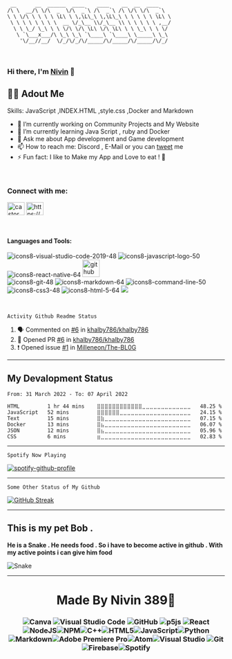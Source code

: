 ```
 __      __  ______  ____    ____    __  __  ____
/\ \  __/\ \/\  _  \/\  _`\ /\  _`\ /\ \/\ \/\  _`\
\ \ \/\ \ \ \ \ \L\ \ \,\L\_\ \,\L\_\ \ \ \ \ \ \L\ \
 \ \ \ \ \ \ \ \  __ \/_\__ \\/_\__ \\ \ \ \ \ \ ,__/
  \ \ \_/ \_\ \ \ \/\ \/\ \L\ \/\ \L\ \ \ \_\ \ \ \/
   \ `\___x___/\ \_\ \_\ `\____\ `\____\ \_____\ \_\
    '\/__//__/  \/_/\/_/\/_____/\/_____/\/_____/\/_/

```
<br />

### Hi there, I'm [Nivin](https://nivins.in) 👋


## 👱‍♂️ Adout Me 


Skills: JavaScript ,INDEX.HTML ,style.css ,Docker and Markdown 
 - 🔭 I’m currently working on Community Projects and My Website
- 🌱 I’m currently learning Java Script , ruby and Docker 
- 💬 Ask me about App development and Game development  
- 📫 How to reach me: Discord , E-Mail or you can [tweet](https://twitter.com/OfficialMightyP) me 
- ⚡ Fun fact: I like to Make my App and Love to eat ! 🍉
  
<br />

<h3 align="left">Connect with me:</h3>
<p align="left">
<a href="https://twitter.com/OfficialMightyP" target="blank"><img align="center" src="https://raw.githubusercontent.com/rahuldkjain/github-profile-readme-generator/master/src/images/icons/Social/twitter.svg" alt="castor_8586" height="30" width="40" /></a> 
<a href="https://discord.com/users/930080426826010654" target="blank"><img align="center" src="https://raw.githubusercontent.com/rahuldkjain/github-profile-readme-generator/master/src/images/icons/Social/discord.svg" alt="https://discord.gg/SRgKYjyREP" height="30" width="40" /></a>
</p>

<br />
<h4 align="left">Languages and Tools:</h4>

![icons8-visual-studio-code-2019-48](https://user-images.githubusercontent.com/83283137/119604812-4ec02680-be0d-11eb-83f9-c46a7e9345a5.png)
![icons8-javascript-logo-50](https://user-images.githubusercontent.com/83283137/119494674-3275a880-bd7f-11eb-9c4f-5b1ddd35cd7d.png)
![icons8-react-native-64](https://user-images.githubusercontent.com/83283137/119518062-cd797d00-bd95-11eb-876c-989a375dda47.png)
[<img src='https://cdn.jsdelivr.net/npm/simple-icons@3.0.1/icons/github.svg' alt='github' height='40'>](https://github.com/nivinsvysakh)  
![icons8-git-48](https://user-images.githubusercontent.com/83283137/119496811-7ff31500-bd81-11eb-9c07-a51fe73dca68.png)
![icons8-markdown-64](https://user-images.githubusercontent.com/83283137/119506144-432c1b80-bd8b-11eb-8b0c-362cdb91c5e3.png)
![icons8-command-line-50](https://user-images.githubusercontent.com/83283137/119497802-98affa80-bd82-11eb-89cc-cbb8d339c6c7.png)
![icons8-css3-48](https://user-images.githubusercontent.com/83283137/119498076-dd3b9600-bd82-11eb-9ddd-821ba78b1727.png)
![icons8-html-5-64](https://user-images.githubusercontent.com/83283137/119496602-46220e80-bd81-11eb-9d7f-1f67a3384152.png)
<img src="https://img.icons8.com/color/48/000000/nodejs.png"/>

<br />

```
Activity Github Readme Status
``` 
<!--START_SECTION:activity-->
1. 🗣 Commented on [#6](https://github.com/khalby786/khalby786/issues/6) in [khalby786/khalby786](https://github.com/khalby786/khalby786)
2. 💪 Opened PR [#6](https://github.com/khalby786/khalby786/pull/6) in [khalby786/khalby786](https://github.com/khalby786/khalby786)
3. ❗️ Opened issue [#1](https://github.com/Milleneon/The-BL0G/issues/1) in [Milleneon/The-BL0G](https://github.com/Milleneon/The-BL0G)
<!--END_SECTION:activity-->

-----

## My Devalopment Status 

<!--START_SECTION:waka-->

```text
From: 31 March 2022 - To: 07 April 2022

HTML         1 hr 44 mins    ⣿⣿⣿⣿⣿⣿⣿⣿⣿⣿⣿⣿⣀⣀⣀⣀⣀⣀⣀⣀⣀⣀⣀⣀⣀   48.25 %
JavaScript   52 mins         ⣿⣿⣿⣿⣿⣿⣀⣀⣀⣀⣀⣀⣀⣀⣀⣀⣀⣀⣀⣀⣀⣀⣀⣀⣀   24.15 %
Text         15 mins         ⣿⣷⣀⣀⣀⣀⣀⣀⣀⣀⣀⣀⣀⣀⣀⣀⣀⣀⣀⣀⣀⣀⣀⣀⣀   07.15 %
Docker       13 mins         ⣿⣦⣀⣀⣀⣀⣀⣀⣀⣀⣀⣀⣀⣀⣀⣀⣀⣀⣀⣀⣀⣀⣀⣀⣀   06.07 %
JSON         12 mins         ⣿⣦⣀⣀⣀⣀⣀⣀⣀⣀⣀⣀⣀⣀⣀⣀⣀⣀⣀⣀⣀⣀⣀⣀⣀   05.96 %
CSS          6 mins          ⣶⣀⣀⣀⣀⣀⣀⣀⣀⣀⣀⣀⣀⣀⣀⣀⣀⣀⣀⣀⣀⣀⣀⣀⣀   02.83 %
```

<!--END_SECTION:waka-->



----

```
Spotify Now Playing 
```

 [![spotify-github-profile](https://spotify-github-profile.vercel.app/api/view?uid=j0u77uc3cgfpkknhv10c3v32o&cover_image=true&theme=novatorem&bar_color=1c52f2)](https://spotify-github-profile.vercel.app/api/view?uid=j0u77uc3cgfpkknhv10c3v32o&redirect=true)



---

```
Some Other Status of My Github 
```

[![GitHub Streak](https://github-readme-streak-stats.herokuapp.com?user=Nivin389&theme=dracula&hide_border=true&date_format=j%20M%5B%20Y%5D)](https://git.io/streak-stats)

---

## This is my pet Bob .

**He is a Snake . He needs food . So i have to become active in github . With my active points i can give him food**

![Snake](https://raw.githubusercontent.com/Nivin389/Nivin389/main/github-user-contribution.svg)

----

<h1 align="center">Made By Nivin 389💖</h1>
<h3 align="center">

![Canva](https://img.shields.io/badge/Canva-%2300C4CC.svg?style=for-the-badge&logo=Canva&logoColor=white)
![Visual Studio Code](https://img.shields.io/badge/Visual%20Studio%20Code-0078d7.svg?style=for-the-badge&logo=visual-studio-code&logoColor=white)
![GitHub](https://img.shields.io/badge/github-%23121011.svg?style=for-the-badge&logo=github&logoColor=white)
![p5js](https://img.shields.io/badge/p5.js-ED225D?style=for-the-badge&logo=p5.js&logoColor=FFFFFF)
![React](https://img.shields.io/badge/react-%2320232a.svg?style=for-the-badge&logo=react&logoColor=%2361DAFB)
![NodeJS](https://img.shields.io/badge/node.js-6DA55F?style=for-the-badge&logo=node.js&logoColor=white)![NPM](https://img.shields.io/badge/NPM-%23000000.svg?style=for-the-badge&logo=npm&logoColor=white)![C++](https://img.shields.io/badge/c++-%2300599C.svg?style=for-the-badge&logo=c%2B%2B&logoColor=white)![HTML5](https://img.shields.io/badge/html5-%23E34F26.svg?style=for-the-badge&logo=html5&logoColor=white)![JavaScript](https://img.shields.io/badge/javascript-%23323330.svg?style=for-the-badge&logo=javascript&logoColor=%23F7DF1E)![Python](https://img.shields.io/badge/python-3670A0?style=for-the-badge&logo=python&logoColor=ffdd54)
![Markdown](https://img.shields.io/badge/markdown-%23000000.svg?style=for-the-badge&logo=markdown&logoColor=white)![Adobe Premiere Pro](https://img.shields.io/badge/Adobe%20Premiere%20Pro-9999FF.svg?style=for-the-badge&logo=Adobe%20Premiere%20Pro&logoColor=white)![Atom](https://img.shields.io/badge/Atom-%2366595C.svg?style=for-the-badge&logo=atom&logoColor=white)![Visual Studio](https://img.shields.io/badge/Visual%20Studio-5C2D91.svg?style=for-the-badge&logo=visual-studio&logoColor=white)
![Git](https://img.shields.io/badge/git-%23F05033.svg?style=for-the-badge&logo=git&logoColor=white)
![Firebase](https://img.shields.io/badge/firebase-%23039BE5.svg?style=for-the-badge&logo=firebase)![Spotify](https://img.shields.io/badge/Spotify-1ED760?style=for-the-badge&logo=spotify&logoColor=white)
</h3>

[Docker]:https://www.docker.com/
[Readme Status]:https://github.com/jamesgeorge007/github-activity-readme

